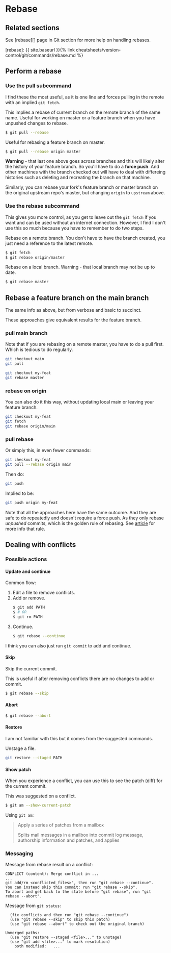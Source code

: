 # Rebase


## Related sections

See [rebase][] page in Git section for more help on handling rebases.

[rebase]: {{ site.baseurl }}{% link cheatsheets/version-control/git/commands/rebase.md %}


## Perform a rebase

### Use the pull subcommand

I find these the most useful, as it is one line and forces pulling in the remote with an implied `git fetch`.

This implies a rebase of current branch on the remote branch of the same name. Useful for working on master or a feature branch when you have unpushed changes to rebase.

```sh
$ git pull --rebase
```

Useful for rebasing a feature branch on master.

```sh
$ git pull --rebase origin master
```

**Warning** - that last one above goes across branches and this will likely alter the history of your feature branch. So you'll have to do a **force push**. And other machines with the branch checked out will have to deal with differeing histories such as deleting and recreating the branch on that machine.

Similarly, you can rebase your fork's feature branch or master branch on the original upstream repo's master, but changing `origin` to `upstream` above.

### Use the rebase subcommand

This gives you more control, as you get to leave out the `git fetch` if you want and can be used without an internet connection. However, I find I don't use this so much because you have to remember to do two steps.

Rebase on a remote branch. You don't have to have the branch created, you just need a reference to the latest remote.

```sh
$ git fetch
$ git rebase origin/master
```

Rebase on a local branch. Warning - that local branch may not be up to date.

```sh
$ git rebase master
```

## Rebase a feature branch on the main branch

The same info as above, but from verbose and basic to succinct.

These approaches give equivalent results for the feature branch.

### pull main branch

Note that if you are rebasing on a remote master, you have to do a pull first. Which is tedious to do regularly.

```sh
git checkout main
git pull

git checkout my-feat
git rebase master
```

### rebase on origin 

You can also do it this way, without updating local main or leaving your feature branch.

```sh
git checkout my-feat
git fetch
git rebase origin/main
```

### pull rebase

Or simply this, in even fewer commands:

```sh
git checkout my-feat
git pull --rebase origin main
```

Then do:

```sh
git push 
```

Implied to be:

```sh
git push origin my-feat
```

Note that all the approaches here have the same outcome. And they are safe to do repeatedly and doesn't require a force push. As they only rebase _unpushed_ commits, which is the golden rule of rebasing. See [article](https://www.atlassian.com/git/tutorials/merging-vs-rebasing) for more info that rule.


## Dealing with conflicts

### Possible actions

#### Update and continue

Common flow:

1. Edit a file to remove conflicts.
2. Add or remove.
    ```sh
    $ git add PATH
    $ # OR
    $ git rm PATH
    ```
3. Continue.
    ```sh
    $ git rebase --continue
    ```

I think you can also just run `git commit` to add and continue.


#### Skip

Skip the current commit.

This is useful if after removing conflicts there are no changes to add or commit.

```sh
$ git rebase --skip
```

#### Abort

```sh
$ git rebase --abort
```

#### Restore

I am not familiar with this but it comes from the suggested commands.

Unstage a file.

```sh
git restore --staged PATH
```

#### Show patch

When you experience a conflict, you can use this to see the patch (diff) for the current commit.

This was suggested on a conflict.

```sh
$ git am --show-current-patch
```

Using `git am`:

> Apply a series of patches from a mailbox
>
> Splits mail messages in a mailbox into commit log message, authorship information and patches, and applies

### Messaging

Message from rebase result on a conflict:

```
CONFLICT (content): Merge conflict in ...
...
git add/rm <conflicted_files>", then run "git rebase --continue".
You can instead skip this commit: run "git rebase --skip".
To abort and get back to the state before "git rebase", run "git rebase --abort".
```

Message from `git status`:

```
  (fix conflicts and then run "git rebase --continue")
  (use "git rebase --skip" to skip this patch)
  (use "git rebase --abort" to check out the original branch)

Unmerged paths:
  (use "git restore --staged <file>..." to unstage)
  (use "git add <file>..." to mark resolution)
	both modified:   ...
```
